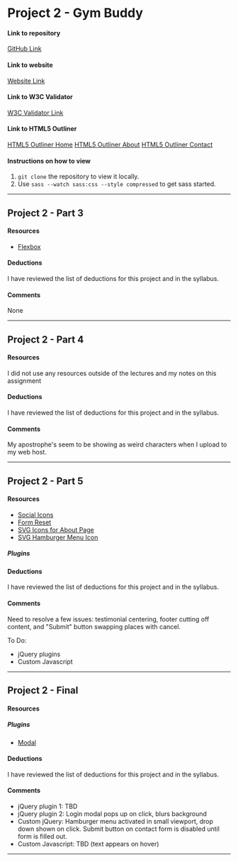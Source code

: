 # Project 2 - Gym Buddy

#### Link to repository
[GitHub Link](https://github.com/jessicasmall7/project-2_small-jessica)

#### Link to website
[Website Link](http://jessicasmalldesign.com/project-2)

#### Link to W3C Validator
[W3C Validator Link](www.google.com)

#### Link to HTML5 Outliner
[HTML5 Outliner Home](www.google.com)
[HTML5 Outliner About](www.google.com)
[HTML5 Outliner Contact](www.google.com)


#### Instructions on how to view
1. `git clone` the repository to view it locally.
2. Use `sass --watch sass:css --style compressed` to get sass started.

---

## Project 2 - Part 3

#### Resources
- [Flexbox](https://css-tricks.com/snippets/css/a-guide-to-flexbox/)

#### Deductions
I have reviewed the list of deductions for this project and in the syllabus.

#### Comments
None

---

## Project 2 - Part 4

#### Resources
I did not use any resources outside of the lectures and my notes on this assignment

#### Deductions
I have reviewed the list of deductions for this project and in the syllabus.

#### Comments
My apostrophe's seem to be showing as weird characters when I upload to my web host.

---

## Project 2 - Part 5

#### Resources
- [Social Icons](https://simpleicons.org/)
- [Form Reset](https://www.w3schools.com/tags/att_button_type.asp)
- [SVG Icons for About Page](https://icomoon.io/app/#/select)
- [SVG Hamburger Menu Icon](https://www.iconfinder.com/icons/134216/hamburger_lines_menu_icon)

##### Plugins

#### Deductions
I have reviewed the list of deductions for this project and in the syllabus.

#### Comments
Need to resolve a few issues: testimonial centering, footer cutting off content, and "Submit" button swapping places with cancel.

To Do:
- jQuery plugins
- Custom Javascript

---

## Project 2 - Final

#### Resources

##### Plugins
- [Modal](http://dev.vast.com/jquery-popup-overlay/)

#### Deductions
I have reviewed the list of deductions for this project and in the syllabus.

#### Comments
- jQuery plugin 1: TBD
- jQuery plugin 2: Login modal pops up on click, blurs background
- Custom jQuery: Hamburger menu activated in small viewport, drop down shown on click. Submit button on contact form is disabled until form is filled out.
- Custom Javascript: TBD (text appears on hover)

---
